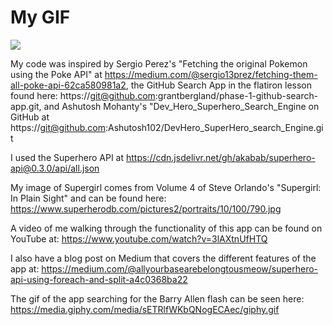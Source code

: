 # My GIF
![](https://github.com/grantbergland/phase-1-javascript-project-mode/demo.gif)

My code was inspired by Sergio Perez's "Fetching the original Pokemon using the Poke API" at https://medium.com/@sergio13prez/fetching-them-all-poke-api-62ca580981a2, the GitHub Search App in the flatiron lesson found here: https://git@github.com:grantbergland/phase-1-github-search-app.git, and Ashutosh Mohanty's "Dev_Hero_Superhero_Search_Engine on GitHub at https://git@github.com:Ashutosh102/DevHero_SuperHero_search_Engine.git

I used the Superhero API at https://cdn.jsdelivr.net/gh/akabab/superhero-api@0.3.0/api/all.json

My image of Supergirl comes from Volume 4 of Steve Orlando's "Supergirl: In Plain Sight" and can be found here: https://www.superherodb.com/pictures2/portraits/10/100/790.jpg

A video of me walking through the functionality of this app can be found on YouTube at: https://www.youtube.com/watch?v=3lAXtnUfHTQ

I also have a blog post on Medium that covers the different features of the app at: https://medium.com/@allyourbasearebelongtousmeow/superhero-api-using-foreach-and-split-a4c0368ba22

The gif of the app searching for the Barry Allen flash can be seen here: https://media.giphy.com/media/sETRlfWKbQNogECAec/giphy.gif

